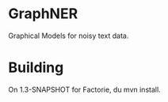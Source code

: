 # GraphNER
Graphical Models for noisy text data.

# Building

On 1.3-SNAPSHOT for Factorie, du mvn install.
